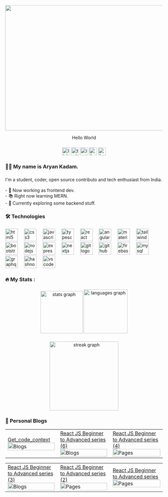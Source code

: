 <div align="center" >
  <img height="400" width="700" src="https://www.codium.ai/wp-content/uploads/2023/10/how-does-code-integrity-work.gif" style="position: relative; z-index: 1;" />
<p>Hello World </p>
</div>


###

<div align="center">
<a href="https://linkedin.com/in/aryan-kadam-568083204" target="blank"><img src="https://img.shields.io/static/v1?message=LinkedIn&logo=linkedin&label=&color=0077B5&logoColor=white&labelColor=&style=for-the-badge" height="25" alt="linkedin logo"  /></a>
  <a href="https://twitter.com/aaryyan_" target="blank"><img src="https://img.shields.io/static/v1?message=Twitter&logo=twitter&label=&color=1DA1F2&logoColor=white&labelColor=&style=for-the-badge" height="25" alt="twitter logo"  /></a>
 <a href="https://instagram.com/_aaaryaan__" target="blank"> <img src="https://img.shields.io/static/v1?message=Instagram&logo=instagram&label=&color=E4405F&logoColor=white&labelColor=&style=for-the-badge" height="25" alt="instagram logo"  /></a>
  <a href="https://www.hackerrank.com/profile/aryankadam071" target="blank"><img src="https://img.shields.io/static/v1?message=HackerRank&logo=hackerrank&label=&color=2EC866&logoColor=white&labelColor=&style=for-the-badge" height="25" alt="hackerrank logo"  /></a>
 <a href="https://aryankadam.hashnode.dev/" target="blank"> <img src="https://img.shields.io/static/v1?message=Hashnode&logo=hashnode&label=&color=E4405F&logoColor=white&labelColor=&style=for-the-badge" height="25" alt="hashnode logo"  /></a>
</div>

###

<h3 align="left">👨‍💻 My name is Aryan Kadam.</h3>

###

<p align="left">I'm a student, coder, open source contributo and tech enthusiast from India.<br><br>- 🔭 Now working as frontend dev.<br>- 📚 Right now learning MERN. <br>- 🧐 Currently exploring some backend stuff.</p>

###

<h3 align="left">🛠 Technologies</h3>

###

<div align="left">
  <img src="https://cdn.jsdelivr.net/gh/devicons/devicon/icons/html5/html5-original.svg" height="40" alt="html5 logo"  />
  <img width="12" />
  <img src="https://cdn.jsdelivr.net/gh/devicons/devicon/icons/css3/css3-original.svg" height="40" alt="css3 logo"  />
  <img width="12" />
  <img src="https://cdn.jsdelivr.net/gh/devicons/devicon/icons/javascript/javascript-original.svg" height="40" alt="javascript logo"  />
  <img width="12" />
  <img src="https://cdn.jsdelivr.net/gh/devicons/devicon/icons/typescript/typescript-original.svg" height="40" alt="typescript logo"  />
  <img width="12" />
  <img src="https://cdn.jsdelivr.net/gh/devicons/devicon/icons/react/react-original.svg" height="40" alt="react logo"  />
  <img width="12" />
  <img src="https://cdn.jsdelivr.net/gh/devicons/devicon/icons/angular/angular-original.svg" height="40" alt="angular logo"  />
  <img width="12" />
  <img src="https://mui.com/static/logo.png" height="40" alt="materialui logo"  />
  <img width="12" />
  <img src="https://cdn.jsdelivr.net/gh/devicons/devicon/icons/tailwindcss/tailwindcss-original-wordmark.svg" height="40" alt="tailwindcss logo"  />
  <img width="12" />
  <img src="https://cdn.jsdelivr.net/gh/devicons/devicon/icons/bootstrap/bootstrap-original.svg" height="40" alt="bootstrap logo"  />
  <img width="12" />
  <img src="https://cdn.jsdelivr.net/gh/devicons/devicon/icons/nodejs/nodejs-original.svg" height="40" alt="nodejs logo"  />
  <img width="12" />
  <img src="https://cdn.jsdelivr.net/gh/devicons/devicon/icons/express/express-original.svg" height="40" alt="express logo"  />
  <img width="12" />
  <img src="https://cdn.jsdelivr.net/gh/devicons/devicon/icons/nextjs/nextjs-original.svg" height="40" alt="nextjs logo"  />
  <img width="12" />
  <img src="https://cdn.jsdelivr.net/gh/devicons/devicon/icons/git/git-original.svg" height="40" alt="git logo"  />
  <img width="12" />
  <img src="https://cdn.jsdelivr.net/gh/devicons/devicon/icons/github/github-original.svg" height="40" alt="github logo"  />
  <img width="12" />
  <img src="https://cdn.jsdelivr.net/gh/devicons/devicon/icons/firebase/firebase-plain-wordmark.svg" height="40" alt="firebase logo"  />
  <img width="12" />
  <img src="https://cdn.jsdelivr.net/gh/devicons/devicon/icons/mysql/mysql-original.svg" height="40" alt="mysql logo"  />
  <img width="12" />
  <img src="https://cdn.jsdelivr.net/gh/devicons/devicon/icons/graphql/graphql-plain.svg" height="40" alt="graphql logo"  />
  <img width="12" />

 <img src="https://encrypted-tbn0.gstatic.com/images?q=tbn:ANd9GcQbs37M1lxziClJyGQ1oD0nn0DMNvb7uK68rQ&usqp=CAU" height="40" alt="hashnode logo"  />
<img width="12" />
 <img src="https://cdn.jsdelivr.net/gh/devicons/devicon/icons/vscode/vscode-original.svg" height="40" alt="vscode logo"  />
<img width="12" />
</div>

###

<h3 align="left">🔥 My Stats :</h3>

###

<div align="center">
  <img src="https://github-readme-stats.vercel.app/api?username=aryyan0701&hide_title=false&hide_rank=false&show_icons=true&include_all_commits=true&count_private=true&disable_animations=false&theme=dracula&locale=en&hide_border=false&order=1" height="135" alt="stats graph"  />
  <img src="https://github-readme-stats.vercel.app/api/top-langs?username=aryyan0701&locale=en&hide_title=false&layout=compact&card_width=320&langs_count=5&theme=dracula&hide_border=false&order=2" height="140" alt="languages graph"  />
</div>

###

<div align="center">
  <img src="https://streak-stats.demolab.com?user=aryyan0701&locale=en&mode=daily&theme=dark&hide_border=false&border_radius=5&order=3" height="220" alt="streak graph"  />
</div>

###

<h3 align="left">📝 Personal Blogs</h3>

<table style="width: 100%; table-layout: fixed;">
  <tr>
         <td style="width: 33%; padding-right: 10px;">
     <a target="_blank" href="https://aryankadam.hashnode.dev/getcodecontext">Get_code_context</a>
        <img src="https://blog.n8n.io/content/images/2024/04/11-ai-tools-coding-d-8--1-.png" alt="Blogs" style="width: 100%;">
    </td>
     <td style="width: 33%; padding-right: 10px;">
      <a target="_blank" href="https://aryankadam.hashnode.dev/react-js-beginner-to-advanced-series-6">React JS Beginner to Advanced series (6)</a>
        <img src="https://cdn.hashnode.com/res/hashnode/image/upload/v1715590244644/8e1d07f6-f527-490c-8248-ce1292ee190b.jpeg?w=1600&h=840&fit=crop&crop=entropy&auto=compress,format&format=webp" alt="Blogs" style="width: 100%;">
    </td>
    <td style="width: 33%;">
      <a target="_blank" href="https://aryankadam.hashnode.dev/react-js-beginner-to-advanced-series-4">React JS Beginner to Advanced series (4) </a>
        <img src="https://encrypted-tbn0.gstatic.com/images?q=tbn:ANd9GcSRxxnHo9fdD5tTiRYTjbk2N9attr8pBSqwzemuNAoPZ-Zx7NgAD3Kei3k&s=10" alt="Pages" style="width: 100%;">
    </td>
  </tr>
</table>

<table style="width: 100%; table-layout: fixed;">
    <tr>
    <td style="width: 33%; padding-right: 10px;">
      <a target="_blank" href="https://aryankadam.hashnode.dev/react-js-beginner-to-advanced-series-3">React JS Beginner to Advanced series (3) </a>
        <img src="https://cdn.hashnode.com/res/hashnode/image/upload/v1712682544991/a31af5d2-327e-4f1b-bcb5-8237afe7fdae.jpeg?w=1600&h=840&fit=crop&crop=entropy&auto=compress,format&format=webp" alt="Blogs" style="width: 100%;">
    </td>
    <td style="width: 33%; padding-right: 10px;">
      <a target="_blank" href="https://aryankadam.hashnode.dev/react-js-beginner-to-advanced-series-2">React JS Beginner to Advanced series (2) </a>
        <img src="https://cdn.hashnode.com/res/hashnode/image/upload/v1712073764072/2e5da723-cbda-4a3a-9938-57b0932b1fb4.png?w=1600&h=840&fit=crop&crop=entropy&auto=compress,format&format=webp" alt="Pages" style="width: 100%;">
    </td>
         <td style="width: 33%;">
      <a target="_blank" href="https://aryankadam.hashnode.dev/react-js-beginner-to-advanced">React JS Beginner to Advanced series </a>
        <img src="https://cdn.hashnode.com/res/hashnode/image/upload/v1711888555160/51c0722e-9799-42e4-8556-720375f11973.jpeg?w=1600&h=840&fit=crop&crop=entropy&auto=compress,format&format=webp" alt="Pages" style="width: 100%;">
    </td>
  </tr>
  </table>









